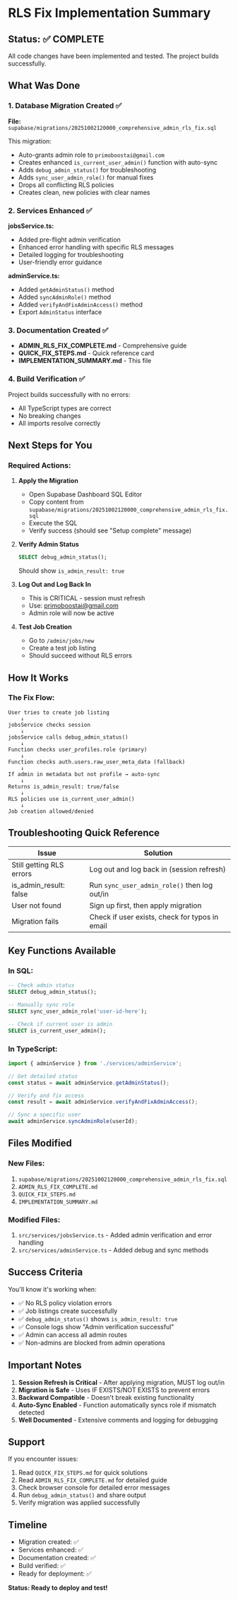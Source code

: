 # RLS Fix Implementation Summary

## Status: ✅ COMPLETE

All code changes have been implemented and tested. The project builds successfully.

## What Was Done

### 1. Database Migration Created ✅
**File:** `supabase/migrations/20251002120000_comprehensive_admin_rls_fix.sql`

This migration:
- Auto-grants admin role to `primoboostai@gmail.com`
- Creates enhanced `is_current_user_admin()` function with auto-sync
- Adds `debug_admin_status()` for troubleshooting
- Adds `sync_user_admin_role()` for manual fixes
- Drops all conflicting RLS policies
- Creates clean, new policies with clear names

### 2. Services Enhanced ✅

**jobsService.ts:**
- Added pre-flight admin verification
- Enhanced error handling with specific RLS messages
- Detailed logging for troubleshooting
- User-friendly error guidance

**adminService.ts:**
- Added `getAdminStatus()` method
- Added `syncAdminRole()` method
- Added `verifyAndFixAdminAccess()` method
- Export `AdminStatus` interface

### 3. Documentation Created ✅

- **ADMIN_RLS_FIX_COMPLETE.md** - Comprehensive guide
- **QUICK_FIX_STEPS.md** - Quick reference card
- **IMPLEMENTATION_SUMMARY.md** - This file

### 4. Build Verification ✅

Project builds successfully with no errors:
- All TypeScript types are correct
- No breaking changes
- All imports resolve correctly

## Next Steps for You

### Required Actions:

1. **Apply the Migration**
   - Open Supabase Dashboard SQL Editor
   - Copy content from `supabase/migrations/20251002120000_comprehensive_admin_rls_fix.sql`
   - Execute the SQL
   - Verify success (should see "Setup complete" message)

2. **Verify Admin Status**
   ```sql
   SELECT debug_admin_status();
   ```
   Should show `is_admin_result: true`

3. **Log Out and Log Back In**
   - This is CRITICAL - session must refresh
   - Use: primoboostai@gmail.com
   - Admin role will now be active

4. **Test Job Creation**
   - Go to `/admin/jobs/new`
   - Create a test job listing
   - Should succeed without RLS errors

## How It Works

### The Fix Flow:

```
User tries to create job listing
    ↓
jobsService checks session
    ↓
jobsService calls debug_admin_status()
    ↓
Function checks user_profiles.role (primary)
    ↓
Function checks auth.users.raw_user_meta_data (fallback)
    ↓
If admin in metadata but not profile → auto-sync
    ↓
Returns is_admin_result: true/false
    ↓
RLS policies use is_current_user_admin()
    ↓
Job creation allowed/denied
```

## Troubleshooting Quick Reference

| Issue | Solution |
|-------|----------|
| Still getting RLS errors | Log out and log back in (session refresh) |
| is_admin_result: false | Run `sync_user_admin_role()` then log out/in |
| User not found | Sign up first, then apply migration |
| Migration fails | Check if user exists, check for typos in email |

## Key Functions Available

### In SQL:
```sql
-- Check admin status
SELECT debug_admin_status();

-- Manually sync role
SELECT sync_user_admin_role('user-id-here');

-- Check if current user is admin
SELECT is_current_user_admin();
```

### In TypeScript:
```typescript
import { adminService } from './services/adminService';

// Get detailed status
const status = await adminService.getAdminStatus();

// Verify and fix access
const result = await adminService.verifyAndFixAdminAccess();

// Sync a specific user
await adminService.syncAdminRole(userId);
```

## Files Modified

### New Files:
1. `supabase/migrations/20251002120000_comprehensive_admin_rls_fix.sql`
2. `ADMIN_RLS_FIX_COMPLETE.md`
3. `QUICK_FIX_STEPS.md`
4. `IMPLEMENTATION_SUMMARY.md`

### Modified Files:
1. `src/services/jobsService.ts` - Added admin verification and error handling
2. `src/services/adminService.ts` - Added debug and sync methods

## Success Criteria

You'll know it's working when:
- ✅ No RLS policy violation errors
- ✅ Job listings create successfully
- ✅ `debug_admin_status()` shows `is_admin_result: true`
- ✅ Console logs show "Admin verification successful"
- ✅ Admin can access all admin routes
- ✅ Non-admins are blocked from admin operations

## Important Notes

1. **Session Refresh is Critical** - After applying migration, MUST log out/in
2. **Migration is Safe** - Uses IF EXISTS/NOT EXISTS to prevent errors
3. **Backward Compatible** - Doesn't break existing functionality
4. **Auto-Sync Enabled** - Function automatically syncs role if mismatch detected
5. **Well Documented** - Extensive comments and logging for debugging

## Support

If you encounter issues:
1. Read `QUICK_FIX_STEPS.md` for quick solutions
2. Read `ADMIN_RLS_FIX_COMPLETE.md` for detailed guide
3. Check browser console for detailed error messages
4. Run `debug_admin_status()` and share output
5. Verify migration was applied successfully

## Timeline

- Migration created: ✅
- Services enhanced: ✅
- Documentation created: ✅
- Build verified: ✅
- Ready for deployment: ✅

**Status: Ready to deploy and test!**
